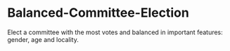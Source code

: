# Balanced-Committee-Election
Elect a committee with the most votes and balanced in important features: gender, age and locality.
